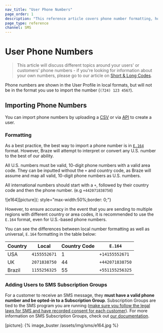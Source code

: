 ```yaml
---
nav_title: "User Phone Numbers"
page_order: 1
description: "This reference article covers phone number formatting, how to importing phone numbers, as well as how to add users to SMS subscription groups."
page_type: reference
channel: SMS
---
```


# User Phone Numbers

> This article will discuss different topics around your users' or customers' phone numbers - if you're looking for information about your own numbers, please go to our article on [Short & Long Codes]({{site.baseurl}}/user_guide/onboarding_with_braze/sms_setup/short_and_long_codes/#short--long-codes).

Phone numbers are shown in the User Profile in local formats, but will not be in the format you use to import the number (`(724) 123 4567`).

## Importing Phone Numbers

You can import phone numbers by uploading a [CSV]({{site.baseurl}}/user_guide/data_and_analytics/user_data_collection/user_import/#csv) or via [API]({{site.baseurl}}/api/endpoints/user_data/#user-track-endpoint) to create a user.

### Formatting

As a best practice, the best way to import a phone number is in [`E.164`](https://en.wikipedia.org/wiki/E.164) format. However, Braze will attempt to interpret or convert any U.S. number to the best of our ability.

All U.S. numbers must be valid, 10-digit phone numbers with a valid area code. They can be inputted without the `+` and country code, as Braze will assume and map all valid, 10-digit phone numbers as U.S. numbers.

All international numbers should start with a `+`, followed by their country code and then the phone number. (e.g `+442071838750`)

![e164][picture]{: style="max-width:50%;border: 0;"}

However, to ensure accuracy in the event that you are sending to multiple regions with different country or area codes, it is recommended to use the `E.164` format, even for U.S.-based phone numbers.

You can see the differences between local number formatting as well as universal, `E.164` formatting in the table below:

| Country | Local | Country Code | `E.164` |
|---|---|---|---|
| USA | `4155552671` | 1 | `+14155552671` |
| UK | `2071838750` | 44 | `+442071838750` |
| Brazil | `1155256325` | 55 | `+551155256325` |

### Adding Users to SMS Subscription Groups

For a customer to receive an SMS message, they __must have a valid phone number and be opted-in to a Subscription Group__. Subscription Groups are tied to the SMS program you are running ([make sure you follow the legal laws for SMS and have recorded consent for each customer]({{site.baseurl}}/user_guide/message_building_by_channel/sms/sms_laws_and_regulations/)). For more information on SMS Subscription Groups, check out [our documentation][1]. 

[1]: {{site.baseurl}}/user_guide/message_building_by_channel/sms/sms_subscription_group/
[picture]: {% image_buster /assets/img/sms/e164.jpg %}



